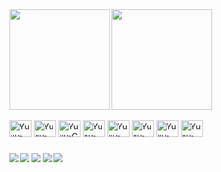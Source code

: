 <div>
  <a href="https://github.com/Yunguer"></a>
  <img
    height="180em"
    src="https://github-readme-stats.vercel.app/api?username=yunguer&include_all_commits=true&show_icons=true&theme=dark"
  />
  <img
    height="180em"
    src="https://github-readme-stats.vercel.app/api/top-langs/?username=yunguer&layout=compact&theme=dark"
  />
</div>

<div style="display: inline_block; align-self: ce;">
  <br />
  <img
    align="center"
    alt="Yuyu-Python"
    height="30"
    width="40"
    src="https://cdn.jsdelivr.net/gh/devicons/devicon/icons/python/python-original.svg"
  />
  <img
    align="center"
    alt="Yuyu-Java"
    height="30"
    width="40"
    src="https://cdn.jsdelivr.net/gh/devicons/devicon/icons/java/java-original.svg"
  />
  <img
    align="center"
    alt="Yuyu-C"
    height="30"
    width="40"
    src="https://cdn.jsdelivr.net/gh/devicons/devicon/icons/c/c-original.svg"
  />
  <img
    align="center"
    alt="Yuyu-C#"
    height="30"
    width="40"
    src="https://cdn.jsdelivr.net/gh/devicons/devicon/icons/csharp/csharp-original.svg"
  />
  <img
    align="center"
    alt="Yuyu-HTML"
    height="30"
    width="40"
    src="https://cdn.jsdelivr.net/gh/devicons/devicon/icons/html5/html5-original.svg"
  />
  <img
    align="center"
    alt="Yuyu-CSS"
    height="30"
    width="40"
    src="https://cdn.jsdelivr.net/gh/devicons/devicon/icons/css3/css3-original.svg"
  />
  <img
    align="center"
    alt="Yuyu-JavaScript"
    height="30"
    width="40"
    src="https://cdn.jsdelivr.net/gh/devicons/devicon/icons/javascript/javascript-original.svg"
  />
  <img
    align="center"
    alt="Yuyu-Unity"
    height="30"
    width="40"
    src="https://cdn.jsdelivr.net/gh/devicons/devicon/icons/unity/unity-original.svg"
  />
</div>

##

<div>
  <a href="https://www.instagram.com/ydmendes/" target="_blank"
    ><img
      src="https://img.shields.io/badge/-Instagram-%23E4405F?style=for-the-badge&logo=instagram&logoColor=white"
      target="_blank"
  /></a>
  <a href="https://www.twitch.tv/ydmbr" target="_blank"
    ><img
      src="https://img.shields.io/badge/Twitch-9146FF?style=for-the-badge&logo=twitch&logoColor=white"
      target="_blank"
  /></a>
  <a href="https://twitter.com/yunguerdvorak" target="_blank"
    ><img
      src="https://img.shields.io/badge/Twitter-1DA1F2?style=for-the-badge&logo=twitter&logoColor=white"
      target="_blank"
  /></a>
  <a href="mailto:yunguerdvorak@hotmail.com"
    ><img
      src="https://img.shields.io/badge/-Gmail-%23333?style=for-the-badge&logo=gmail&logoColor=white"
      target="_blank"
  /></a>
  <a href="https://www.linkedin.com/in/yunguer-dvorak/" target="_blank"
    ><img
      src="https://img.shields.io/badge/-LinkedIn-%230077B5?style=for-the-badge&logo=linkedin&logoColor=white"
      target="_blank"
  /></a>
</div>
